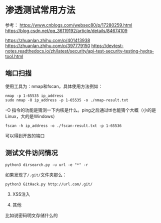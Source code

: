 # 渗透测试常用方法

参考：
https://www.cnblogs.com/websec80/p/17280259.html
https://blog.csdn.net/qq_36119192/article/details/84674109

https://zhuanlan.zhihu.com/p/401413938
https://zhuanlan.zhihu.com/p/397779150
https://devtest-notes.readthedocs.io/zh/latest/security/api-test-security-testing-hydra-tool.html


## 端口扫描

使用工具为：nmap和fscan，具体使用方法例如：

```
nmap -p 1-65535 ip_address
sudo nmap -O ip_address -p 1-65535 -o ./nmap-result.txt
```
-O 指令的功能是猜测一下内核是什么。ping之后通过ttl也能猜个大概（小的是Linux，大的是Windows）

```
fscan -h ip_address -o ./fscan-result.txt -p 1-65536 
```

可以得到开放的端口


## 测试文件访问情况


```
python3 dirsearch.py -u url -e "*" -r
```


如果发现了`/.git/`文件夹那么：
```
python3 GitHack.py http://url.com/.git/
```


3. XSS注入

<script>alert(1)</script>


4. 其他

比如说密码明文存储什么的